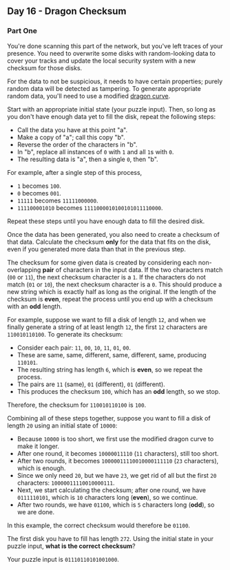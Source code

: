 ## Day 16 - Dragon Checksum

### Part One

You're done scanning this part of the network, but you've left traces of your presence. You need
to overwrite some disks with random-looking data to cover your tracks and update the local security
system with a new checksum for those disks.

For the data to not be suspicious, it needs to have certain properties; purely random data will be
detected as tampering. To generate appropriate random data, you'll need to use a modified
[dragon curve][1].

Start with an appropriate initial state (your puzzle input). Then, so long as you don't have
enough data yet to fill the disk, repeat the following steps:

 * Call the data you have at this point "a".
 * Make a copy of "a"; call this copy "b".
 * Reverse the order of the characters in "b".
 * In "b", replace all instances of `0` with `1` and all `1`s with `0`.
 * The resulting data is "a", then a single `0`, then "b".

For example, after a single step of this process,

 * `1` becomes `100`.
 * `0` becomes `001`.
 * `11111` becomes `11111000000`.
 * `111100001010` becomes `1111000010100101011110000`.
 
Repeat these steps until you have enough data to fill the desired disk.

Once the data has been generated, you also need to create a checksum of that data. Calculate the
checksum **only** for the data that fits on the disk, even if you generated more data than that in
the previous step.

The checksum for some given data is created by considering each non-overlapping **pair** of
characters in the input data. If the two characters match (`00` or `11`), the next checksum
character is a `1`. If the characters do not match (`01` or `10`), the next checksum character is
a `0`. This should produce a new string which is exactly half as long as the original. If the
length of the checksum is **even**, repeat the process until you end up with a checksum with
an **odd** length.

For example, suppose we want to fill a disk of length `12`, and when we finally generate a string
of at least length `12`, the first `12` characters are `110010110100`. To generate its checksum:

 * Consider each pair: `11`, `00`, `10`, `11`, `01`, `00`.
 * These are same, same, different, same, different, same, producing `110101`.
 * The resulting string has length `6`, which is **even**, so we repeat the process.
 * The pairs are `11` (same), `01` (different), `01` (different).
 * This produces the checksum `100`, which has an **odd** length, so we stop.

Therefore, the checksum for `110010110100` is `100`.

Combining all of these steps together, suppose you want to fill a disk of length `20` using an
initial state of `10000`:

 * Because `10000` is too short, we first use the modified dragon curve to make it longer.
 * After one round, it becomes `10000011110` (`11` characters), still too short.
 * After two rounds, it becomes `10000011110010000111110` (`23` characters), which is enough.
 * Since we only need `20`, but we have `23`, we get rid of all but the first `20` characters:
    `10000011110010000111`.
 * Next, we start calculating the checksum; after one round, we have `0111110101`, which is `10`
    characters long (**even**), so we continue.
 * After two rounds, we have `01100`, which is `5` characters long (**odd**), so we are done.

In this example, the correct checksum would therefore be `01100`.

The first disk you have to fill has length `272`. Using the initial state in your puzzle input,
**what is the correct checksum**?

Your puzzle input is `01110110101001000`.


[1]: https://en.wikipedia.org/wiki/Dragon_curve
